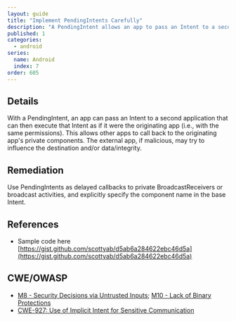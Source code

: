 ```yaml
---
layout: guide
title: "Implement PendingIntents Carefully"
description: "A PendingIntent allows an app to pass an Intent to a second application that can then execute that Intent as if it were the originating app (i.e., with the same permissions)."
published: 1
categories:
  - android
series:
  name: Android
  index: 7
order: 605
--- 
```


## Details 

With a PendingIntent, an app can pass an Intent to a second application that can then execute that Intent as if it were the originating app (i.e., with the same permissions). This allows other apps to call back to the originating app's private components.  The external app, if malicious, may try to influence the destination and/or data/integrity.

## Remediation

Use PendingIntents as delayed callbacks to private BroadcastReceivers or broadcast activities, and explicitly specify the component name in the base Intent.

## References 

 * Sample code here [https://gist.github.com/scottyab/d5ab6a284622ebc46d5a](https://gist.github.com/scottyab/d5ab6a284622ebc46d5a)

## CWE/OWASP

 * [M8 - Security Decisions via Untrusted Inputs](https://www.owasp.org/index.php/Mobile_Top_10_2014-M8); [M10 - Lack of Binary Protections](https://www.owasp.org/index.php/Mobile_Top_10_2014-M10)
 * [CWE-927: Use of Implicit Intent for Sensitive Communication](http://cwe.mitre.org/data/definitions/927.html)